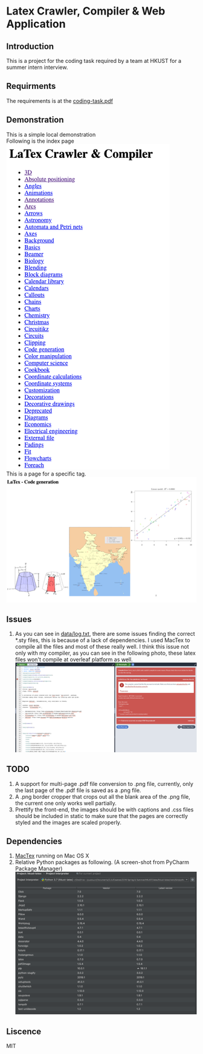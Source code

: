 # Latex Crawler, Compiler & Web Application 

## Introduction
This is a project for the coding task required by a team at HKUST for a summer intern interview.

## Requirments
The requirements is at the [coding-task.pdf](coding-task.pdf)

## Demonstration
This is a simple local demonstration <br/>
Following is the index page<br/>
![index.html](images/index-demonstration.png)
<br/>
This is a page for a specific tag.
![category-demonstration](images/category-demonstration.png)
  
## Issues
1. As you can see in [data/log.txt](data/log.txt), there are some issues finding the correct *.sty files, 
 this is because of a lack of dependencies. I used MacTex to compile all the files and most of these
 really well. I think this issue not only with my compiler, as you can see in the following photo, 
 these latex files won't compile at overleaf platform as well.
  ![index.html](images/overleaf-compile-error.png)
  

## TODO
1. A support for multi-page .pdf file conversion to .png file, currently, only the last page of the .pdf
 file is saved as a .png file.
2. A .png border cropper that crops out all the blank area of the .png file, the current one only works well
 partially.
3. Prettify the front-end, the images should be with captions and .css files should be included in static to
 make sure that the pages are correctly styled and the images are scaled properly.

## Dependencies
1. [MacTex](https://tug.org/mactex/mactex-download.html) running on Mac OS X
2. Relative Python packages as following. (A screen-shot from PyCharm Package Manager)
![python dependencies](images/python-dependencies.png)
 
## Liscence
MIT
